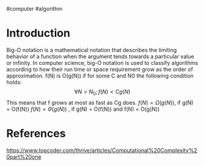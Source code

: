 #computer #algorithm
# Introduction
Big-O notation is a mathematical notation that describes the limiting behavior of a function when the argument tends towards a particular value or infinity.
In computer science, big-O notation is used to classify algorithms
according to how their run time or space requirement grow as the order of approximation. 
f(N) is O(g(N)) if for some C and N0 the following condition holds:
$$\forall N>N_{0}; f(N)<C g(N)$$
This means that f grows at most as fast as Cg does.
$f(N) = \Omega(g(N))$, if g(N) = O(f(N))
$f(N)=\Theta(g(N))$ , if g(N) = O(f(N)) and f(N) = O(g(N))
# References 
https://www.topcoder.com/thrive/articles/Computational%20Complexity%20part%20one